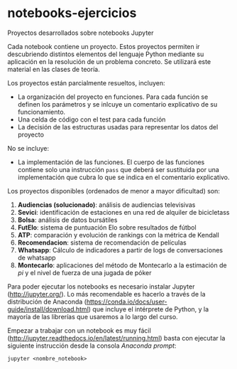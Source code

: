 # notebooks-ejercicios
Proyectos desarrollados sobre notebooks Jupyter 

Cada notebook contiene un proyecto. Estos proyectos permiten ir descubriendo distintos elementos del lenguaje Python mediante su aplicación en la resolución de un problema concreto.  Se utilizará este material en las clases de teoría.

Los proyectos están parcialmente resueltos, incluyen:
- La organización del proyecto en funciones. Para cada función se definen los parámetros y se inlcuye un comentario explicativo de su funcionamiento.
- Una celda de código con el test para cada función
- La decisión de las estructuras usadas para representar los datos del proyecto

No se incluye:
- La implementación de las funciones. El cuerpo de las funciones contiene solo una instrucción <code>pass</code> que deberá ser sustituida por una implementación que cubra lo que se indica en el comentario explicativo. 

Los proyectos disponibles (ordenados de menor a mayor dificultad) son:

1. **Audiencias (solucionado)**: análisis de audiencias televisivas
2. **Sevici**: identificación de estaciones en una red de alquiler de bicicletass 
3. **Bolsa**: análisis de datos bursátiles
4. **FutElo**: sistema de puntuación Elo sobre resultados de fútbol
5. **ATP**: comparación y evolución de rankings con la métrica de Kendall
6. **Recomendacion**: sistema de recomendación de películas
7. **Whatsapp**: Cálculo de indicadores a partir de logs de conversaciones de whatsapp
8. **Montecarlo**: aplicaciones del método de Montecarlo a la estimación de _pi_ y el nivel de fuerza de una jugada de póker

Para poder ejecutar los notebooks es necesario instalar Jupyter (http://jupyter.org/). Lo más recomendable es hacerlo a través de la distribución de Anaconda (https://conda.io/docs/user-guide/install/download.html) que incluye el intérprete de Python, y la mayoría de las librerías que usaremos a lo largo del curso.

Empezar a trabajar con un notebook es muy fácil (http://jupyter.readthedocs.io/en/latest/running.html) basta con ejecutar la siguiente instrucción desde la consola _Anaconda prompt_:

<code>jupyter \<nombre_notebook\></code>
